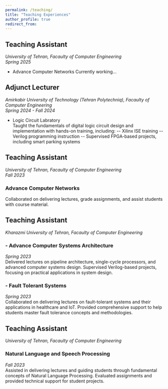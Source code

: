 ```yaml
---
permalink: /teaching/
title: "Teaching Experiences"
author_profile: true
redirect_from: 
---
```

## Teaching Assistant
*University of Tehran, Facaulty of Computer Engineering<br>
Spring 2025*
- Advance Computer Networks
Currently working...

## Adjunct Lecturer
*Amirkabir University of Technology (Tehran Polytechniq), Facaulty of Computer Engineering<br>
 Spring 2024 - Fall 2024*
- Logic Circuit Labratory<br> 
Taught the fundamentals of digital logic circuit design and implementation with hands-on training, including:
-- Xilinx ISE training
-- Verilog programming instruction
-- Supervised FPGA-based projects, including smart parking systems

## Teaching Assistant
*University of Tehran, Facaulty of Computer Engineering<br>
Fall 2023*
### Advance Computer Networks
Collaborated on delivering lectures, grade assignments, and assist students with course material.

## Teaching Assistant
*Kharazmi University of Tehran, Facaulty of Computer Engineering*
### - Advance Computer Systems Architecture
*Spring 2023*<br>
Delivered lectures on pipeline architecture, single-cycle processors, and advanced computer systems design. Supervised Verilog-based projects, focusing on practical applications in system design.
### - Fault Tolerant Systems
*Spring 2023*<br>
Collaborated on delivering lectures on fault-tolerant systems and their applications in healthcare and IoT. Provided comprehensive support to help students master fault tolerance concepts and methodologies.

## Teaching Assistant
*University of Tehran, Facaulty of Computer Engineering*
### Natural Language and Speech Processing
*Fall 2023*<br>
Assisted in delivering lectures and guiding students through fundamental concepts of Natural Language Processing. Evaluated assignments and provided technical support for student projects.

